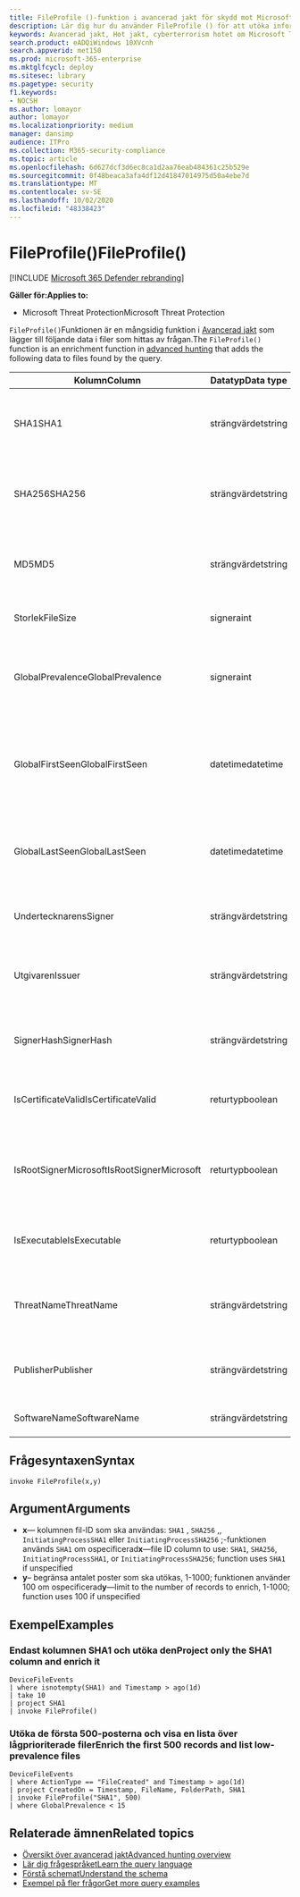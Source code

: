 ```yaml
---
title: FileProfile ()-funktion i avancerad jakt för skydd mot Microsoft Threat
description: Lär dig hur du använder FileProfile () för att utöka informationen om filer i de avancerade frågeresultaten
keywords: Avancerad jakt, Hot jakt, cyberterrorism hotet om Microsoft Threat Protection, Microsoft 365, MTP, m365, sökning, frågor, telemetri, schema referens, kusto, FileProfile, fil profil, funktion och berikning
search.product: eADQiWindows 10XVcnh
search.appverid: met150
ms.prod: microsoft-365-enterprise
ms.mktglfcycl: deploy
ms.sitesec: library
ms.pagetype: security
f1.keywords:
- NOCSH
ms.author: lomayor
author: lomayor
ms.localizationpriority: medium
manager: dansimp
audience: ITPro
ms.collection: M365-security-compliance
ms.topic: article
ms.openlocfilehash: 6d627dcf3d6ec8ca1d2aa76eab484361c25b529e
ms.sourcegitcommit: 0f48beaca3afa4df12d41847014975d50a4ebe7d
ms.translationtype: MT
ms.contentlocale: sv-SE
ms.lasthandoff: 10/02/2020
ms.locfileid: "48338423"
---
```

# <a name="fileprofile"></a><span data-ttu-id="c0fc1-104">FileProfile()</span><span class="sxs-lookup"><span data-stu-id="c0fc1-104">FileProfile()</span></span>

[!INCLUDE [Microsoft 365 Defender rebranding](../includes/microsoft-defender.md)]


<span data-ttu-id="c0fc1-105">**Gäller för:**</span><span class="sxs-lookup"><span data-stu-id="c0fc1-105">**Applies to:**</span></span>
- <span data-ttu-id="c0fc1-106">Microsoft Threat Protection</span><span class="sxs-lookup"><span data-stu-id="c0fc1-106">Microsoft Threat Protection</span></span>

<span data-ttu-id="c0fc1-107">`FileProfile()`Funktionen är en mångsidig funktion i [Avancerad jakt](advanced-hunting-overview.md) som lägger till följande data i filer som hittas av frågan.</span><span class="sxs-lookup"><span data-stu-id="c0fc1-107">The `FileProfile()` function is an enrichment function in [advanced hunting](advanced-hunting-overview.md) that adds the following data to files found by the query.</span></span>

| <span data-ttu-id="c0fc1-108">Kolumn</span><span class="sxs-lookup"><span data-stu-id="c0fc1-108">Column</span></span> | <span data-ttu-id="c0fc1-109">Datatyp</span><span class="sxs-lookup"><span data-stu-id="c0fc1-109">Data type</span></span> | <span data-ttu-id="c0fc1-110">Beskrivning</span><span class="sxs-lookup"><span data-stu-id="c0fc1-110">Description</span></span> |
|------------|-------------|-------------|
| <span data-ttu-id="c0fc1-111">SHA1</span><span class="sxs-lookup"><span data-stu-id="c0fc1-111">SHA1</span></span> | <span data-ttu-id="c0fc1-112">strängvärdet</span><span class="sxs-lookup"><span data-stu-id="c0fc1-112">string</span></span> | <span data-ttu-id="c0fc1-113">SHA-1 av filen som den inspelade åtgärden tillämpades på</span><span class="sxs-lookup"><span data-stu-id="c0fc1-113">SHA-1 of the file that the recorded action was applied to</span></span> |
| <span data-ttu-id="c0fc1-114">SHA256</span><span class="sxs-lookup"><span data-stu-id="c0fc1-114">SHA256</span></span> | <span data-ttu-id="c0fc1-115">strängvärdet</span><span class="sxs-lookup"><span data-stu-id="c0fc1-115">string</span></span> | <span data-ttu-id="c0fc1-116">SHA-256 av filen som den inspelade åtgärden tillämpades på</span><span class="sxs-lookup"><span data-stu-id="c0fc1-116">SHA-256 of the file that the recorded action was applied to</span></span> |
| <span data-ttu-id="c0fc1-117">MD5</span><span class="sxs-lookup"><span data-stu-id="c0fc1-117">MD5</span></span> | <span data-ttu-id="c0fc1-118">strängvärdet</span><span class="sxs-lookup"><span data-stu-id="c0fc1-118">string</span></span> | <span data-ttu-id="c0fc1-119">MD5-hash för filen som den inspelade åtgärden tillämpades för</span><span class="sxs-lookup"><span data-stu-id="c0fc1-119">MD5 hash of the file that the recorded action was applied to</span></span> |
| <span data-ttu-id="c0fc1-120">Storlek</span><span class="sxs-lookup"><span data-stu-id="c0fc1-120">FileSize</span></span> | <span data-ttu-id="c0fc1-121">signera</span><span class="sxs-lookup"><span data-stu-id="c0fc1-121">int</span></span> | <span data-ttu-id="c0fc1-122">Storleken på filen i byte</span><span class="sxs-lookup"><span data-stu-id="c0fc1-122">Size of the file in bytes</span></span> |
| <span data-ttu-id="c0fc1-123">GlobalPrevalence</span><span class="sxs-lookup"><span data-stu-id="c0fc1-123">GlobalPrevalence</span></span> | <span data-ttu-id="c0fc1-124">signera</span><span class="sxs-lookup"><span data-stu-id="c0fc1-124">int</span></span> | <span data-ttu-id="c0fc1-125">Antal instanser av enheten som Microsoft globalt har iakttagit</span><span class="sxs-lookup"><span data-stu-id="c0fc1-125">Number of instances of the entity observed by Microsoft globally</span></span> |
| <span data-ttu-id="c0fc1-126">GlobalFirstSeen</span><span class="sxs-lookup"><span data-stu-id="c0fc1-126">GlobalFirstSeen</span></span> | <span data-ttu-id="c0fc1-127">datetime</span><span class="sxs-lookup"><span data-stu-id="c0fc1-127">datetime</span></span> | <span data-ttu-id="c0fc1-128">Datum och tid då enheten först observerades av Microsoft globalt</span><span class="sxs-lookup"><span data-stu-id="c0fc1-128">Date and time when the entity was first observed by Microsoft globally</span></span> |
| <span data-ttu-id="c0fc1-129">GlobalLastSeen</span><span class="sxs-lookup"><span data-stu-id="c0fc1-129">GlobalLastSeen</span></span> | <span data-ttu-id="c0fc1-130">datetime</span><span class="sxs-lookup"><span data-stu-id="c0fc1-130">datetime</span></span> | <span data-ttu-id="c0fc1-131">Datum och tid då enheten senast kom från Microsoft globalt</span><span class="sxs-lookup"><span data-stu-id="c0fc1-131">Date and time when the entity was last observed by Microsoft globally</span></span> |
| <span data-ttu-id="c0fc1-132">Undertecknarens</span><span class="sxs-lookup"><span data-stu-id="c0fc1-132">Signer</span></span> | <span data-ttu-id="c0fc1-133">strängvärdet</span><span class="sxs-lookup"><span data-stu-id="c0fc1-133">string</span></span> | <span data-ttu-id="c0fc1-134">Information om undertecknaren av filen</span><span class="sxs-lookup"><span data-stu-id="c0fc1-134">Information about the signer of the file</span></span> |
| <span data-ttu-id="c0fc1-135">Utgivaren</span><span class="sxs-lookup"><span data-stu-id="c0fc1-135">Issuer</span></span> | <span data-ttu-id="c0fc1-136">strängvärdet</span><span class="sxs-lookup"><span data-stu-id="c0fc1-136">string</span></span> | <span data-ttu-id="c0fc1-137">Information om utfärdande av certifikat utfärdare (CA)</span><span class="sxs-lookup"><span data-stu-id="c0fc1-137">Information about the issuing certificate authority (CA)</span></span> |
| <span data-ttu-id="c0fc1-138">SignerHash</span><span class="sxs-lookup"><span data-stu-id="c0fc1-138">SignerHash</span></span> | <span data-ttu-id="c0fc1-139">strängvärdet</span><span class="sxs-lookup"><span data-stu-id="c0fc1-139">string</span></span> | <span data-ttu-id="c0fc1-140">Unikt hashvärde identifierar undertecknaren</span><span class="sxs-lookup"><span data-stu-id="c0fc1-140">Unique hash value identifying the signer</span></span> |
| <span data-ttu-id="c0fc1-141">IsCertificateValid</span><span class="sxs-lookup"><span data-stu-id="c0fc1-141">IsCertificateValid</span></span> | <span data-ttu-id="c0fc1-142">returtyp</span><span class="sxs-lookup"><span data-stu-id="c0fc1-142">boolean</span></span> | <span data-ttu-id="c0fc1-143">Om certifikatet som används för att signera filen är giltigt</span><span class="sxs-lookup"><span data-stu-id="c0fc1-143">Whether the certificate used to sign the file is valid</span></span> |
| <span data-ttu-id="c0fc1-144">IsRootSignerMicrosoft</span><span class="sxs-lookup"><span data-stu-id="c0fc1-144">IsRootSignerMicrosoft</span></span> | <span data-ttu-id="c0fc1-145">returtyp</span><span class="sxs-lookup"><span data-stu-id="c0fc1-145">boolean</span></span> | <span data-ttu-id="c0fc1-146">Anger om undertecknaren hos rot certifikatet är Microsoft</span><span class="sxs-lookup"><span data-stu-id="c0fc1-146">Indicates whether the signer of the root certificate is Microsoft</span></span> |
| <span data-ttu-id="c0fc1-147">IsExecutable</span><span class="sxs-lookup"><span data-stu-id="c0fc1-147">IsExecutable</span></span> | <span data-ttu-id="c0fc1-148">returtyp</span><span class="sxs-lookup"><span data-stu-id="c0fc1-148">boolean</span></span> | <span data-ttu-id="c0fc1-149">Om filen är en fil för Portable körbara filer (PE)</span><span class="sxs-lookup"><span data-stu-id="c0fc1-149">Whether the file is a Portable Executable (PE) file</span></span> |
| <span data-ttu-id="c0fc1-150">ThreatName</span><span class="sxs-lookup"><span data-stu-id="c0fc1-150">ThreatName</span></span> | <span data-ttu-id="c0fc1-151">strängvärdet</span><span class="sxs-lookup"><span data-stu-id="c0fc1-151">string</span></span> | <span data-ttu-id="c0fc1-152">Identifierings namn för skadlig program vara eller andra hot Funna</span><span class="sxs-lookup"><span data-stu-id="c0fc1-152">Detection name for any malware or other threats found</span></span> |
| <span data-ttu-id="c0fc1-153">Publisher</span><span class="sxs-lookup"><span data-stu-id="c0fc1-153">Publisher</span></span> | <span data-ttu-id="c0fc1-154">strängvärdet</span><span class="sxs-lookup"><span data-stu-id="c0fc1-154">string</span></span> | <span data-ttu-id="c0fc1-155">Namn på organisationen som har publicerat filen</span><span class="sxs-lookup"><span data-stu-id="c0fc1-155">Name of the organization that published the file</span></span> |
| <span data-ttu-id="c0fc1-156">SoftwareName</span><span class="sxs-lookup"><span data-stu-id="c0fc1-156">SoftwareName</span></span> | <span data-ttu-id="c0fc1-157">strängvärdet</span><span class="sxs-lookup"><span data-stu-id="c0fc1-157">string</span></span> | <span data-ttu-id="c0fc1-158">Namnet på program varu produkten</span><span class="sxs-lookup"><span data-stu-id="c0fc1-158">Name of the software product</span></span> |

## <a name="syntax"></a><span data-ttu-id="c0fc1-159">Frågesyntaxen</span><span class="sxs-lookup"><span data-stu-id="c0fc1-159">Syntax</span></span>

```kusto
invoke FileProfile(x,y)
```

## <a name="arguments"></a><span data-ttu-id="c0fc1-160">Argument</span><span class="sxs-lookup"><span data-stu-id="c0fc1-160">Arguments</span></span>

- <span data-ttu-id="c0fc1-161">**x**— kolumnen fil-ID som ska användas: `SHA1` , `SHA256` ,, `InitiatingProcessSHA1` eller `InitiatingProcessSHA256` ;-funktionen används `SHA1` om ospecificerad</span><span class="sxs-lookup"><span data-stu-id="c0fc1-161">**x**—file ID column to use: `SHA1`, `SHA256`, `InitiatingProcessSHA1`, or `InitiatingProcessSHA256`; function uses `SHA1` if unspecified</span></span>
- <span data-ttu-id="c0fc1-162">**y**– begränsa antalet poster som ska utökas, 1-1000; funktionen använder 100 om ospecificerad</span><span class="sxs-lookup"><span data-stu-id="c0fc1-162">**y**—limit to the number of records to enrich, 1-1000; function uses 100 if unspecified</span></span>

## <a name="examples"></a><span data-ttu-id="c0fc1-163">Exempel</span><span class="sxs-lookup"><span data-stu-id="c0fc1-163">Examples</span></span>

### <a name="project-only-the-sha1-column-and-enrich-it"></a><span data-ttu-id="c0fc1-164">Endast kolumnen SHA1 och utöka den</span><span class="sxs-lookup"><span data-stu-id="c0fc1-164">Project only the SHA1 column and enrich it</span></span>

```kusto
DeviceFileEvents
| where isnotempty(SHA1) and Timestamp > ago(1d)
| take 10
| project SHA1
| invoke FileProfile()
```

### <a name="enrich-the-first-500-records-and-list-low-prevalence-files"></a><span data-ttu-id="c0fc1-165">Utöka de första 500-posterna och visa en lista över lågprioriterade filer</span><span class="sxs-lookup"><span data-stu-id="c0fc1-165">Enrich the first 500 records and list low-prevalence files</span></span>

```kusto
DeviceFileEvents
| where ActionType == "FileCreated" and Timestamp > ago(1d)
| project CreatedOn = Timestamp, FileName, FolderPath, SHA1
| invoke FileProfile("SHA1", 500) 
| where GlobalPrevalence < 15
```

## <a name="related-topics"></a><span data-ttu-id="c0fc1-166">Relaterade ämnen</span><span class="sxs-lookup"><span data-stu-id="c0fc1-166">Related topics</span></span>
- [<span data-ttu-id="c0fc1-167">Översikt över avancerad jakt</span><span class="sxs-lookup"><span data-stu-id="c0fc1-167">Advanced hunting overview</span></span>](advanced-hunting-overview.md)
- [<span data-ttu-id="c0fc1-168">Lär dig frågespråket</span><span class="sxs-lookup"><span data-stu-id="c0fc1-168">Learn the query language</span></span>](advanced-hunting-query-language.md)
- [<span data-ttu-id="c0fc1-169">Förstå schemat</span><span class="sxs-lookup"><span data-stu-id="c0fc1-169">Understand the schema</span></span>](advanced-hunting-schema-tables.md)
- [<span data-ttu-id="c0fc1-170">Exempel på fler frågor</span><span class="sxs-lookup"><span data-stu-id="c0fc1-170">Get more query examples</span></span>](advanced-hunting-shared-queries.md)
